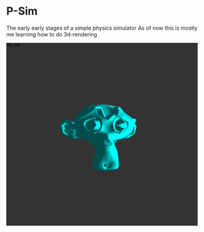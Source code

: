 # P-Sim
 The early early stages of a simple physics simulator
 As of now this is mostly me learning how to do 3d-rendering

 <img src="resc/misc/GameCap.png">